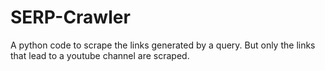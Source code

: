 # SERP-Crawler
A python code to scrape the links generated by a query. But only the links that lead to a youtube channel are scraped.
